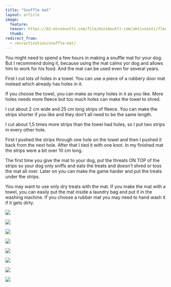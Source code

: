 ```yaml
---
title: "Snuffle mat"
layout: article
image:
  feature:
  teaser: https://b2.minimuutti.com/file/minimuutti-com/aktivointi/fleecematto/DS16409-245px.jpg
  thumb:
redirect_from:
  - /en/activation/snuffle-mat/
---
```


You might need to spend a few hours in making a snuffle mat for your dog. But I recommend doing it, because using the mat calms yor dog and allows him to work for his food. And the mat can be used even for several years.

First I cut lots of holes in a towel. You can use a piece of a rubbery door mat instead which already has holes in it.

If you choose the towel, you can make as many holes in it as you like. More holes needs more fleece but too much holes can make the towel to shred.

I cut about 2 cm wide and 25 cm long strips of fleece. You can make the strips shorter if you like and they don't all need to be the same length.

I cut about 1,5 times more strips than the towel had holes, so I put two strips in every other hole.

First I pushed the strips through one hole on the towel and then I pushed it back from the next hole. After that I tied it with one knot. In my finished mat the strips were a bit over 10 cm long.

The first time you give the mat to your dog, put the threats ON TOP of the strips so your dog only sniffs and eats the treats and doesn't shred or toss the mat all over. Later on you can make the game harder and put the treats under the strips.

You may want to use only dry treats with the mat. If you make the mat with a towel, you can easily put the mat inside a laundry bag and put it in the washing machine. If you choose a rubber mat you may need to hand wash it if it gets dirty.

[![](https://b2.minimuutti.com/file/minimuutti-com/aktivointi/fleecematto/DS16645-800px.jpg)](https://dl.dropboxusercontent.com/sh/ea1wtnz7z734o12/AADaVdAODgjzdvrhUYSiI1tua/aktivointi/fleecematto/DS16645.jpg)

[![](https://b2.minimuutti.com/file/minimuutti-com/aktivointi/fleecematto/DS16649-800px.jpg)](https://dl.dropboxusercontent.com/sh/ea1wtnz7z734o12/AADrfEL3DG8vEAGXRwDps-E7a/aktivointi/fleecematto/DS16649.jpg)

[![](https://b2.minimuutti.com/file/minimuutti-com/aktivointi/fleecematto/DS16370-800px.jpg)](https://dl.dropboxusercontent.com/sh/ea1wtnz7z734o12/AADPQbB3Vjegzsq5XHO_zkdBa/aktivointi/fleecematto/DS16370.jpg)

[![](https://b2.minimuutti.com/file/minimuutti-com/aktivointi/fleecematto/DS16386-800px.jpg)](https://dl.dropboxusercontent.com/sh/ea1wtnz7z734o12/AAAbUabrAkrCdEtpNZEMP-3Aa/aktivointi/fleecematto/DS16386.jpg)

[![](https://b2.minimuutti.com/file/minimuutti-com/aktivointi/fleecematto/DS16409-800px.jpg)](https://dl.dropboxusercontent.com/sh/ea1wtnz7z734o12/AABvRhWGSSFfuhqd0ZLA04i2a/aktivointi/fleecematto/DS16409.jpg)

[![](https://b2.minimuutti.com/file/minimuutti-com/aktivointi/fleecematto/DS16401-800px.jpg)](https://dl.dropboxusercontent.com/sh/ea1wtnz7z734o12/AABHJI7QWzf5mF8Kk2g4f8-Ta/aktivointi/fleecematto/DS16401.jpg)

[![](https://b2.minimuutti.com/file/minimuutti-com/aktivointi/fleecematto/DS16431-800px.jpg)](https://dl.dropboxusercontent.com/sh/ea1wtnz7z734o12/AACISAilmecqqeFkF5_FV_aVa/aktivointi/fleecematto/DS16431.jpg)

[![](https://b2.minimuutti.com/file/minimuutti-com/aktivointi/fleecematto/fleecematto_kollaasi-800px.jpg)](https://dl.dropboxusercontent.com/sh/ea1wtnz7z734o12/AADdEqBfmgLbIZR0nozo-v6da/aktivointi/fleecematto/fleecematto_kollaasi.jpg)

